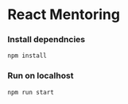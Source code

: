 # React Mentoring

### Install dependncies
```
npm install
```
### Run on localhost
```
npm run start
```


